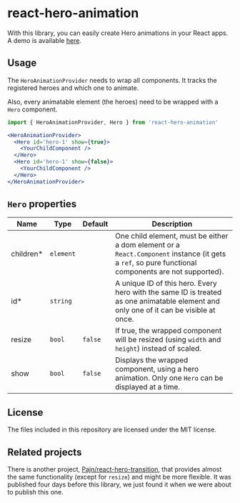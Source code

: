 # react-hero-animation
With this library, you can easily create Hero animations in your React apps. A demo is available [here][gh-pages].

## Usage
The `HeroAnimationProvider` needs to wrap all components. It tracks the registered heroes and which one to animate.

Also, every animatable element (the heroes) need to be wrapped with a `Hero` component.

```jsx
import { HeroAnimationProvider, Hero } from 'react-hero-animation'

<HeroAnimationProvider>
  <Hero id='hero-1' show={true}>
    <YourChildComponent />
  </Hero>
  <Hero id='hero-1' show={false}>
    <YourChildComponent />    
  </Hero>
</HeroAnimationProvider>
```

## `Hero` properties
| Name | Type | Default | Description |
| --- | --- | --- | --- |
| children* | `element` | | One child element, must be either a dom element or a `React.Component` instance (it gets a `ref`, so pure functional components are not supported). |
| id* | `string` | | A unique ID of this hero. Every hero with the same ID is treated as one animatable element and only one of it can be visible at once. |
| resize | `bool` | `false` | If true, the wrapped component will be resized (using `width` and `height`) instead of scaled. |
| show | `bool` | `false` | Displays the wrapped component, using a hero animation. Only one `Hero` can be displayed at a time. |

## License
The files included in this repository are licensed under the MIT license.

## Related projects
There is another project, [Pajn/react-hero-transition][react-hero-transition], that provides almost the same functionality (except for `resize`) and might be more flexible. It was published four days before this library, we just found it when we were about to publish this one.

[gh-pages]: https://teamwertarbyte.github.io/react-hero-animation/
[react-hero-transition]: https://github.com/Pajn/react-hero-transition